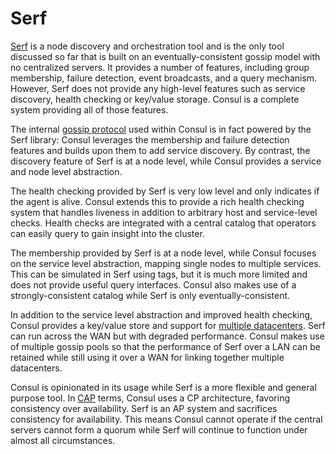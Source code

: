 # Serf

[Serf](https://www.serf.io) is a node discovery and orchestration tool and is the only tool discussed so far that is built on an eventually-consistent gossip model with no centralized servers. It provides a number of features, including group membership, failure detection, event broadcasts, and a query mechanism. However, Serf does not provide any high-level features such as service discovery, health checking or key/value storage. Consul is a complete system providing all of those features.

The internal [gossip protocol](../internal/gossip_protocal.md) used within Consul is in fact powered by the Serf library: Consul leverages the membership and failure detection features and builds upon them to add service discovery. By contrast, the discovery feature of Serf is at a node level, while Consul provides a service and node level abstraction.

The health checking provided by Serf is very low level and only indicates if the agent is alive. Consul extends this to provide a rich health checking system that handles liveness in addition to arbitrary host and service-level checks. Health checks are integrated with a central catalog that operators can easily query to gain insight into the cluster.

The membership provided by Serf is at a node level, while Consul focuses on the service level abstraction, mapping single nodes to multiple services. This can be simulated in Serf using tags, but it is much more limited and does not provide useful query interfaces. Consul also makes use of a strongly-consistent catalog while Serf is only eventually-consistent.

In addition to the service level abstraction and improved health checking, Consul provides a key/value store and support for [multiple datacenters](../internal/architecture.md). Serf can run across the WAN but with degraded performance. Consul makes use of multiple gossip pools so that the performance of Serf over a LAN can be retained while still using it over a WAN for linking together multiple datacenters.

Consul is opinionated in its usage while Serf is a more flexible and general purpose tool. In [CAP](https://en.wikipedia.org/wiki/CAP_theorem) terms, Consul uses a CP architecture, favoring consistency over availability. Serf is an AP system and sacrifices consistency for availability. This means Consul cannot operate if the central servers cannot form a quorum while Serf will continue to function under almost all circumstances.